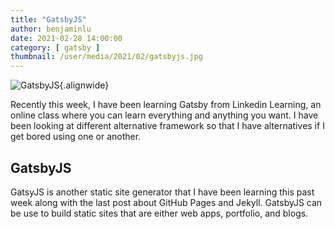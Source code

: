 ```yaml
---
title: "GatsbyJS"
author: benjaminlu
date: 2021-02-28 14:00:00
category: [ gatsby ]
thumbnail: /user/media/2021/02/gatsbyjs.jpg
---
```

![GatsbyJS](http://benjlu.test/user/media/2021/02/gatsbyjs.jpg){.alignwide}

Recently this week, I have been learning Gatsby from Linkedin Learning, an online class where you can learn everything and anything you want. I have been looking at different alternative framework so that I have alternatives if I get bored using one or another.

## GatsbyJS
GatsyJS is another static site generator that I have been learning this past week along with the last post about GitHub Pages and Jekyll. GatsbyJS can be use to build static sites that are either web apps, portfolio, and blogs.
